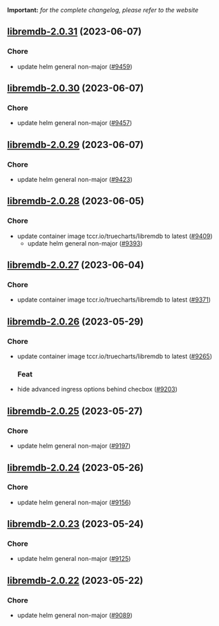 **Important:**
*for the complete changelog, please refer to the website*




## [libremdb-2.0.31](https://github.com/truecharts/charts/compare/libremdb-2.0.30...libremdb-2.0.31) (2023-06-07)

### Chore

- update helm general non-major ([#9459](https://github.com/truecharts/charts/issues/9459))
  
  


## [libremdb-2.0.30](https://github.com/truecharts/charts/compare/libremdb-2.0.29...libremdb-2.0.30) (2023-06-07)

### Chore

- update helm general non-major ([#9457](https://github.com/truecharts/charts/issues/9457))
  
  


## [libremdb-2.0.29](https://github.com/truecharts/charts/compare/libremdb-2.0.28...libremdb-2.0.29) (2023-06-07)

### Chore

- update helm general non-major ([#9423](https://github.com/truecharts/charts/issues/9423))
  
  


## [libremdb-2.0.28](https://github.com/truecharts/charts/compare/libremdb-2.0.27...libremdb-2.0.28) (2023-06-05)

### Chore

- update container image tccr.io/truecharts/libremdb to latest ([#9409](https://github.com/truecharts/charts/issues/9409))
  - update helm general non-major ([#9393](https://github.com/truecharts/charts/issues/9393))
  
  


## [libremdb-2.0.27](https://github.com/truecharts/charts/compare/libremdb-2.0.26...libremdb-2.0.27) (2023-06-04)

### Chore

- update container image tccr.io/truecharts/libremdb to latest ([#9371](https://github.com/truecharts/charts/issues/9371))
  
  


## [libremdb-2.0.26](https://github.com/truecharts/charts/compare/libremdb-2.0.25...libremdb-2.0.26) (2023-05-29)

### Chore

- update container image tccr.io/truecharts/libremdb to latest ([#9265](https://github.com/truecharts/charts/issues/9265))
  
  ### Feat

- hide advanced ingress options behind checbox ([#9203](https://github.com/truecharts/charts/issues/9203))
  
  


## [libremdb-2.0.25](https://github.com/truecharts/charts/compare/libremdb-2.0.24...libremdb-2.0.25) (2023-05-27)

### Chore

- update helm general non-major ([#9197](https://github.com/truecharts/charts/issues/9197))
  
  


## [libremdb-2.0.24](https://github.com/truecharts/charts/compare/libremdb-2.0.23...libremdb-2.0.24) (2023-05-26)

### Chore

- update helm general non-major ([#9156](https://github.com/truecharts/charts/issues/9156))
  
  


## [libremdb-2.0.23](https://github.com/truecharts/charts/compare/libremdb-2.0.22...libremdb-2.0.23) (2023-05-24)

### Chore

- update helm general non-major ([#9125](https://github.com/truecharts/charts/issues/9125))
  
  


## [libremdb-2.0.22](https://github.com/truecharts/charts/compare/libremdb-2.0.21...libremdb-2.0.22) (2023-05-22)

### Chore

- update helm general non-major ([#9089](https://github.com/truecharts/charts/issues/9089))
  
  
